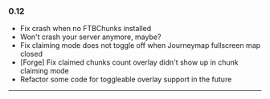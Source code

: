 ### 0.12
- Fix crash when no FTBChunks installed
- Won't crash your server anymore, maybe?
- Fix claiming mode does not toggle off when Journeymap fullscreen map closed
- [Forge] Fix claimed chunks count overlay didn't show up in chunk claiming mode
- Refactor some code for toggleable overlay support in the future
---